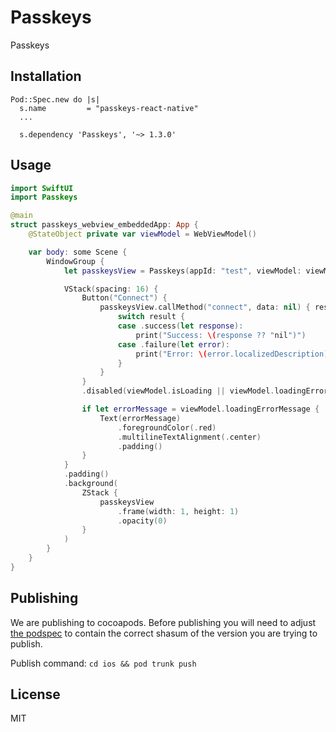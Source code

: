 # Passkeys

Passkeys

## Installation

```pod
Pod::Spec.new do |s|
  s.name         = "passkeys-react-native"
  ...

  s.dependency 'Passkeys', '~> 1.3.0'
```

## Usage

```swift
import SwiftUI
import Passkeys

@main
struct passkeys_webview_embeddedApp: App {
    @StateObject private var viewModel = WebViewModel()

    var body: some Scene {
        WindowGroup {
            let passkeysView = Passkeys(appId: "test", viewModel: viewModel)

            VStack(spacing: 16) {
                Button("Connect") {
                    passkeysView.callMethod("connect", data: nil) { result in
                        switch result {
                        case .success(let response):
                            print("Success: \(response ?? "nil")")
                        case .failure(let error):
                            print("Error: \(error.localizedDescription)")
                        }
                    }
                }
                .disabled(viewModel.isLoading || viewModel.loadingErrorMessage != nil)

                if let errorMessage = viewModel.loadingErrorMessage {
                    Text(errorMessage)
                        .foregroundColor(.red)
                        .multilineTextAlignment(.center)
                        .padding()
                }
            }
            .padding()
            .background(
                ZStack {
                    passkeysView
                        .frame(width: 1, height: 1)
                        .opacity(0)
                }
            )
        }
    }
}
```

## Publishing

We are publishing to cocoapods. Before publishing you will need to adjust [the podspec](./Passkeys.podspec) to contain the correct shasum of the version you are trying to publish.

Publish command: `cd ios && pod trunk push`

## License

MIT
